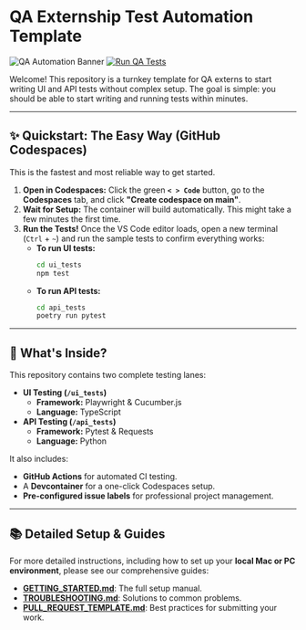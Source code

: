 # QA Externship Test Automation Template

![QA Automation Banner](https://i.imgur.com/your-banner-image.png) [![Run QA Tests](https://github.com/tripleten-externships/qa-percruit/actions/workflows/ci.yml/badge.svg)](https://github.com/tripleten-externships/qa-percruit/actions/workflows/ci.yml)

Welcome! This repository is a turnkey template for QA externs to start writing UI and API tests without complex setup. The goal is simple: you should be able to start writing and running tests within minutes.

---

## ✨ Quickstart: The Easy Way (GitHub Codespaces)

This is the fastest and most reliable way to get started.

1.  **Open in Codespaces:** Click the green **`< > Code`** button, go to the **Codespaces** tab, and click **"Create codespace on main"**.
2.  **Wait for Setup:** The container will build automatically. This might take a few minutes the first time.
3.  **Run the Tests!** Once the VS Code editor loads, open a new terminal (`Ctrl` + `~`) and run the sample tests to confirm everything works:
    * **To run UI tests:**
        ```bash
        cd ui_tests
        npm test
        ```
    * **To run API tests:**
        ```bash
        cd api_tests
        poetry run pytest
        ```

---

## 🚀 What's Inside?

This repository contains two complete testing lanes:

* **UI Testing (`/ui_tests`)**
    * **Framework:** Playwright & Cucumber.js
    * **Language:** TypeScript
* **API Testing (`/api_tests`)**
    * **Framework:** Pytest & Requests
    * **Language:** Python

It also includes:
* **GitHub Actions** for automated CI testing.
* A **Devcontainer** for a one-click Codespaces setup.
* **Pre-configured issue labels** for professional project management.

---

## 📚 Detailed Setup & Guides

For more detailed instructions, including how to set up your **local Mac or PC environment**, please see our comprehensive guides:

* **[GETTING_STARTED.md](./GETTING_STARTED.md)**: The full setup manual.
* **[TROUBLESHOOTING.md](./TROUBLESHOOTING.md)**: Solutions to common problems.
* **[PULL_REQUEST_TEMPLATE.md](./.github/PULL_REQUEST_TEMPLATE.md)**: Best practices for submitting your work.